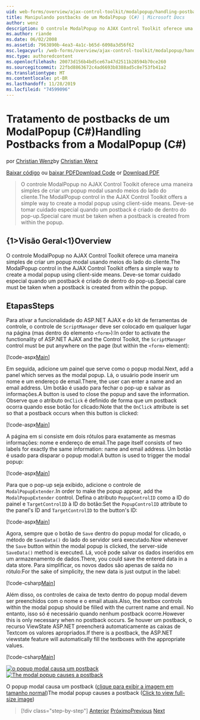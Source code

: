 ```yaml
---
uid: web-forms/overview/ajax-control-toolkit/modalpopup/handling-postbacks-from-a-modalpopup-cs
title: Manipulando postbacks de um ModalPopup (C#) | Microsoft Docs
author: wenz
description: O controle ModalPopup no AJAX Control Toolkit oferece uma maneira simples de criar um popup modal usando meios do lado do cliente. Deve-se tomar cuidado especial quando um PDV...
ms.author: riande
ms.date: 06/02/2008
ms.assetid: 7963890b-4ea3-4a1c-b65d-6098a3d56f62
msc.legacyurl: /web-forms/overview/ajax-control-toolkit/modalpopup/handling-postbacks-from-a-modalpopup-cs
msc.type: authoredcontent
ms.openlocfilehash: 20073d156b4bd5ce67a47d2511b28594b70ce260
ms.sourcegitcommit: 22fbd8863672c4ad6693b8388ad5c8e753fb41a2
ms.translationtype: MT
ms.contentlocale: pt-BR
ms.lasthandoff: 11/28/2019
ms.locfileid: "74599096"
---
```

# <a name="handling-postbacks-from-a-modalpopup-c"></a><span data-ttu-id="ea0e7-104">Tratamento de postbacks de um ModalPopup (C#)</span><span class="sxs-lookup"><span data-stu-id="ea0e7-104">Handling Postbacks from a ModalPopup (C#)</span></span>

<span data-ttu-id="ea0e7-105">por [Christian Wenz](https://github.com/wenz)</span><span class="sxs-lookup"><span data-stu-id="ea0e7-105">by [Christian Wenz](https://github.com/wenz)</span></span>

<span data-ttu-id="ea0e7-106">[Baixar código](https://download.microsoft.com/download/2/4/0/24052038-f942-4336-905b-b60ae56f0dd5/ModalPopup3.cs.zip) ou [baixar PDF](https://download.microsoft.com/download/b/6/a/b6ae89ee-df69-4c87-9bfb-ad1eb2b23373/modalpopup3CS.pdf)</span><span class="sxs-lookup"><span data-stu-id="ea0e7-106">[Download Code](https://download.microsoft.com/download/2/4/0/24052038-f942-4336-905b-b60ae56f0dd5/ModalPopup3.cs.zip) or [Download PDF](https://download.microsoft.com/download/b/6/a/b6ae89ee-df69-4c87-9bfb-ad1eb2b23373/modalpopup3CS.pdf)</span></span>

> <span data-ttu-id="ea0e7-107">O controle ModalPopup no AJAX Control Toolkit oferece uma maneira simples de criar um popup modal usando meios do lado do cliente.</span><span class="sxs-lookup"><span data-stu-id="ea0e7-107">The ModalPopup control in the AJAX Control Toolkit offers a simple way to create a modal popup using client-side means.</span></span> <span data-ttu-id="ea0e7-108">Deve-se tomar cuidado especial quando um postback é criado de dentro do pop-up.</span><span class="sxs-lookup"><span data-stu-id="ea0e7-108">Special care must be taken when a postback is created from within the popup.</span></span>

## <a name="overview"></a><span data-ttu-id="ea0e7-109">{1&gt;Visão Geral&lt;1}</span><span class="sxs-lookup"><span data-stu-id="ea0e7-109">Overview</span></span>

<span data-ttu-id="ea0e7-110">O controle ModalPopup no AJAX Control Toolkit oferece uma maneira simples de criar um popup modal usando meios do lado do cliente.</span><span class="sxs-lookup"><span data-stu-id="ea0e7-110">The ModalPopup control in the AJAX Control Toolkit offers a simple way to create a modal popup using client-side means.</span></span> <span data-ttu-id="ea0e7-111">Deve-se tomar cuidado especial quando um postback é criado de dentro do pop-up.</span><span class="sxs-lookup"><span data-stu-id="ea0e7-111">Special care must be taken when a postback is created from within the popup.</span></span>

## <a name="steps"></a><span data-ttu-id="ea0e7-112">Etapas</span><span class="sxs-lookup"><span data-stu-id="ea0e7-112">Steps</span></span>

<span data-ttu-id="ea0e7-113">Para ativar a funcionalidade do ASP.NET AJAX e do kit de ferramentas de controle, o controle de `ScriptManager` deve ser colocado em qualquer lugar na página (mas dentro do elemento `<form>`):</span><span class="sxs-lookup"><span data-stu-id="ea0e7-113">In order to activate the functionality of ASP.NET AJAX and the Control Toolkit, the `ScriptManager` control must be put anywhere on the page (but within the `<form>` element):</span></span>

[!code-aspx[Main](handling-postbacks-from-a-modalpopup-cs/samples/sample1.aspx)]

<span data-ttu-id="ea0e7-114">Em seguida, adicione um painel que serve como o popup modal.</span><span class="sxs-lookup"><span data-stu-id="ea0e7-114">Next, add a panel which serves as the modal popup.</span></span> <span data-ttu-id="ea0e7-115">Lá, o usuário pode inserir um nome e um endereço de email.</span><span class="sxs-lookup"><span data-stu-id="ea0e7-115">There, the user can enter a name and an email address.</span></span> <span data-ttu-id="ea0e7-116">Um botão é usado para fechar o pop-up e salvar as informações.</span><span class="sxs-lookup"><span data-stu-id="ea0e7-116">A button is used to close the popup and save the information.</span></span> <span data-ttu-id="ea0e7-117">Observe que o atributo `OnClick` é definido de forma que um postback ocorra quando esse botão for clicado:</span><span class="sxs-lookup"><span data-stu-id="ea0e7-117">Note that the `OnClick` attribute is set so that a postback occurs when this button is clicked:</span></span>

[!code-aspx[Main](handling-postbacks-from-a-modalpopup-cs/samples/sample2.aspx)]

<span data-ttu-id="ea0e7-118">A página em si consiste em dois rótulos para exatamente as mesmas informações: nome e endereço de email.</span><span class="sxs-lookup"><span data-stu-id="ea0e7-118">The page itself consists of two labels for exactly the same information: name and email address.</span></span> <span data-ttu-id="ea0e7-119">Um botão é usado para disparar o popup modal:</span><span class="sxs-lookup"><span data-stu-id="ea0e7-119">A button is used to trigger the modal popup:</span></span>

[!code-aspx[Main](handling-postbacks-from-a-modalpopup-cs/samples/sample3.aspx)]

<span data-ttu-id="ea0e7-120">Para que o pop-up seja exibido, adicione o controle de `ModalPopupExtender`.</span><span class="sxs-lookup"><span data-stu-id="ea0e7-120">In order to make the popup appear, add the `ModalPopupExtender` control.</span></span> <span data-ttu-id="ea0e7-121">Defina o atributo `PopupControlID` como a ID do painel e `TargetControlID` à ID do botão:</span><span class="sxs-lookup"><span data-stu-id="ea0e7-121">Set the `PopupControlID` attribute to the panel's ID and `TargetControlID` to the button's ID:</span></span>

[!code-aspx[Main](handling-postbacks-from-a-modalpopup-cs/samples/sample4.aspx)]

<span data-ttu-id="ea0e7-122">Agora, sempre que o botão de `Save` dentro do popup modal for clicado, o método de `SaveData()` do lado do servidor será executado.</span><span class="sxs-lookup"><span data-stu-id="ea0e7-122">Now whenever the `Save` button within the modal popup is clicked, the server-side `SaveData()` method is executed.</span></span> <span data-ttu-id="ea0e7-123">Lá, você pode salvar os dados inseridos em um armazenamento de dados.</span><span class="sxs-lookup"><span data-stu-id="ea0e7-123">There, you could save the entered data in a data store.</span></span> <span data-ttu-id="ea0e7-124">Para simplificar, os novos dados são apenas de saída no rótulo:</span><span class="sxs-lookup"><span data-stu-id="ea0e7-124">For the sake of simplicity, the new data is just output in the label:</span></span>

[!code-csharp[Main](handling-postbacks-from-a-modalpopup-cs/samples/sample5.cs)]

<span data-ttu-id="ea0e7-125">Além disso, os controles de caixa de texto dentro do popup modal devem ser preenchidos com o nome e o email atuais.</span><span class="sxs-lookup"><span data-stu-id="ea0e7-125">Also, the textbox controls within the modal popup should be filled with the current name and email.</span></span> <span data-ttu-id="ea0e7-126">No entanto, isso só é necessário quando nenhum postback ocorre.</span><span class="sxs-lookup"><span data-stu-id="ea0e7-126">However this is only necessary when no postback occurs.</span></span> <span data-ttu-id="ea0e7-127">Se houver um postback, o recurso ViewState ASP.NET preencherá automaticamente as caixas de Textcom os valores apropriados.</span><span class="sxs-lookup"><span data-stu-id="ea0e7-127">If there is a postback, the ASP.NET viewstate feature will automatically fill the textboxes with the appropriate values.</span></span>

[!code-csharp[Main](handling-postbacks-from-a-modalpopup-cs/samples/sample6.cs)]

<span data-ttu-id="ea0e7-128">[![o popup modal causa um postback](handling-postbacks-from-a-modalpopup-cs/_static/image2.png)](handling-postbacks-from-a-modalpopup-cs/_static/image1.png)</span><span class="sxs-lookup"><span data-stu-id="ea0e7-128">[![The modal popup causes a postback](handling-postbacks-from-a-modalpopup-cs/_static/image2.png)](handling-postbacks-from-a-modalpopup-cs/_static/image1.png)</span></span>

<span data-ttu-id="ea0e7-129">O popup modal causa um postback ([clique para exibir a imagem em tamanho normal](handling-postbacks-from-a-modalpopup-cs/_static/image3.png))</span><span class="sxs-lookup"><span data-stu-id="ea0e7-129">The modal popup causes a postback ([Click to view full-size image](handling-postbacks-from-a-modalpopup-cs/_static/image3.png))</span></span>

> [!div class="step-by-step"]
> <span data-ttu-id="ea0e7-130">[Anterior](using-modalpopup-with-a-repeater-control-cs.md)
> [Próximo](positioning-a-modalpopup-cs.md)</span><span class="sxs-lookup"><span data-stu-id="ea0e7-130">[Previous](using-modalpopup-with-a-repeater-control-cs.md)
[Next](positioning-a-modalpopup-cs.md)</span></span>

